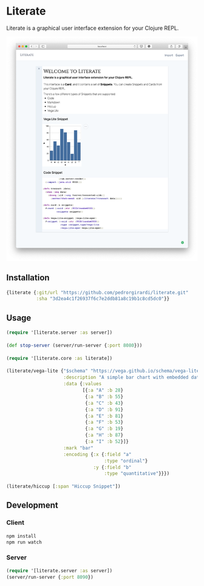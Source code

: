 # Literate

Literate is a graphical user interface extension for your Clojure REPL.
          
![Image of Yaktocat](https://github.com/pedrorgirardi/literate/raw/master/doc/screen-shot.png)

## Installation

```clojure
{literate {:git/url "https://github.com/pedrorgirardi/literate.git"
           :sha "3d2ea4c1f26937f6c7e2ddb81a8c19b1c8cd5dc0"}}
```

## Usage

```clojure
(require '[literate.server :as server])

(def stop-server (server/run-server {:port 8080}))

(require '[literate.core :as literate])

(literate/vega-lite {"$schema" "https://vega.github.io/schema/vega-lite/v4.json"
                     :description "A simple bar chart with embedded data."
                     :data {:values
                            [{:a "A" :b 28}
                             {:a "B" :b 55}
                             {:a "C" :b 43}
                             {:a "D" :b 91}
                             {:a "E" :b 81}
                             {:a "F" :b 53}
                             {:a "G" :b 19}
                             {:a "H" :b 87}
                             {:a "I" :b 52}]}
                     :mark "bar"
                     :encoding {:x {:field "a"
                                    :type "ordinal"}
                                :y {:field "b"
                                    :type "quantitative"}}})

(literate/hiccup [:span "Hiccup Snippet"])
```

## Development
### Client
```
npm install
npm run watch
```

### Server
```clojure
(require '[literate.server :as server])
(server/run-server {:port 8090})
```

